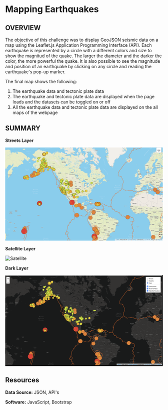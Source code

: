 # Mapping Earthquakes




## OVERVIEW 


The objective of this challenge was to display GeoJSON seismic data on a map using the Leaflet.js Application Programming Interface (API). Each earthquake is represented by a circle with a different colors and size to show the magnitud of the quake. The larger the diameter and the darker the color, the more powerful the quake. It is also possible to see the magnitude and position of an earthquake by clicking on any circle and reading the earthquake's pop-up marker.


The final map shows the following:

1. The earthquake data and tectonic plate data 
2. The earthquake and tectonic plate data are displayed when the page loads and the datasets can be toggled on or off
3. All the earthquake data and tectonic plate data are displayed on the all maps of the webpage




## SUMMARY

**Streets Layer**

![Streets](Resources/Streets.png)


**Satellite Layer**

![Satellite](Resources/Satellite.png)


**Dark Layer**

![Dark](Resources/Dark.png)




## Resources

**Data Source:** JSON, API's

**Software:** JavaScript, Bootstrap